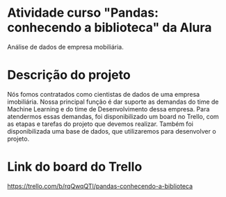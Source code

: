 # Atividade curso "Pandas: conhecendo a biblioteca" da Alura
Análise de dados de empresa mobiliária.

# Descrição do projeto
Nós fomos contratados como cientistas de dados de uma empresa imobiliária. Nossa principal função é dar suporte as demandas do time de Machine Learning e do time de Desenvolvimento dessa empresa.
Para atendermos essas demandas, foi disponibilizado um board no Trello, com as etapas e tarefas do projeto que devemos realizar. Também foi disponibilizada uma base de dados, que utilizaremos para desenvolver o projeto.

# Link do board do Trello
https://trello.com/b/rqQwqQTl/pandas-conhecendo-a-biblioteca
